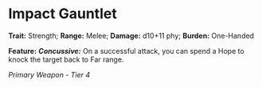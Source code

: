 # Impact Gauntlet

**Trait:** Strength; **Range:** Melee; **Damage:** d10+11 phy; **Burden:** One-Handed

**Feature:** ***Concussive:*** On a successful attack, you can spend a Hope to knock the target back to Far range.

*Primary Weapon - Tier 4*
